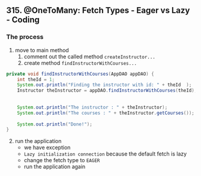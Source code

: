 ## 315. @OneToMany: Fetch Types - Eager vs Lazy - Coding

### The process 

1. move to main method 
   1. comment out the called method `createInstructor...`
   2. create method `findInstructorWithCourses...`

```java
private void findInstructorWithCourses(AppDAO appDAO) {
    int theId = 1;
    System.out.println("Finding the instructor with id: " + theId  );
    Instructor theInstructor = appDAO.findInstructorWithCourses(theId);
    
    
    System.out.println("The instructor : " + theInstructor);
    System.out.println("The courses : " + theInstructor.getCourses());
    
    System.out.println("Done!");
}
```
2. run the application 
   * we have exception 
   * `Lazy initialization connection` because the default fetch is lazy
   * change the fetch type to `EAGER`
   * run the application again 
